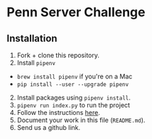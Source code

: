 # Penn Server Challenge

## Installation
1. Fork + clone this repository. 
2. Install `pipenv`
  - `brew install pipenv` if you're on a Mac
  - `pip install --user --upgrade pipenv`
2. Install packages using `pipenv install`.
3. `pipenv run index.py` to run the project
4. Follow the instructions [here](https://www.notion.so/pennlabs/Server-Challenge-Fall-19-480abf1871fc4a8d9600154816726343).
5. Document your work in this file (`README.md`).
6. Send us a github link.

